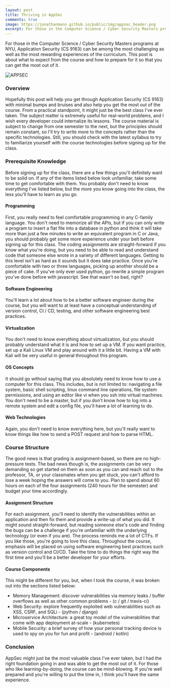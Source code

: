 ```yaml
---
layout: post
title: Thriving in AppSec
comments: true
image: https://jonathanmann.github.io/public/img/appsec_header.png
excerpt: For those in the Computer Science / Cyber Security Masters programs at NYU, Application Security (CS 9163) can be among the most challenging as well as the most rewarding experiences of the curriculum. This post is about what to expect from the course and how to prepare for it so that you can get the most out of it.
---
```

For those in the Computer Science / Cyber Security Masters programs at NYU, Application Security (CS 9163) can be among the most challenging as well as the most rewarding experiences of the curriculum. This post is about what to expect from the course and how to prepare for it so that you can get the most out of it.

![APPSEC](https://jonathanmann.github.io/public/img/appsec_header.png)

### Overview
Hopefully this post will help you get through Application Security (CS 9163) with minimal bumps and bruises and also help you get the most out of the course. From a practical standpoint, it might just be the best class I've ever taken. The subject matter is extremely useful for real-world problems, and I wish every developer could internalize its lessons. The course material is subject to change from one semester to the next, but the principles should remain constant, so I'll try to write more to the concepts rather than the specific technologies. Still, you should check with the latest syllabus to try to familiarize yourself with the course technologies before signing up for the class. 

### Prerequisite Knowledge
Before signing up for the class, there are a few things you'll definitely want to be solid on. If any of the items listed below look unfamiliar, take some time to get comfortable with them. You probably don't need to know everything I've listed below, but the more you know going into the class, the less you'll have to learn as you go.

#### Programming
First, you really need to feel comfortable programming in any C-family language. You don't need to memorize all the APIs, but if you can only write a program to insert a flat file into a database in python and think it will take more than just a few minutes to write an equivalent program in C or Java, you should probably get some more experience under your belt before signing up for this class. The coding assignments are straight-forward if you know what you're doing, but you need to be able to read and understand code that someone else wrote in a variety of different languages. Getting to this level isn't as hard as it sounds but it does take practice. Once you're comfortable with two or three languages, picking up another should be a piece of cake. If you've only ever used python, go rewrite a simple program you've done before with javascript. See that wasn't so bad, right?

#### Software Engineering
You'll learn a lot about how to be a better software engineer during the course, but you will want to at least have a conceptual understanding of version control, CI / CD, testing, and other software engineering best practices.

#### Virtualization
You don't need to know everything about virtualization, but you should probably understand what it is and how to set up a VM. If you want practice, set up a Kali Linux VM and play around with it a little bit. Having a VM with Kali will be very useful in general throughout this program.

#### OS Concepts 
It should go without saying that you absolutely need to know how to use a computer for this class. This includes, but is not limited to: navigating a file system, basic shell scripting, linux command line operations, file system permissions, and using an editor like vi when you ssh into virtual machines. You don't need to be a master, but if you don't know how to log into a remote system and edit a config file, you'll have a lot of learning to do.

#### Web Technologies
Again, you don't need to know everything here, but you'll really want to know things like how to send a POST request and how to parse HTML.

### Course Structure
The good news is that grading is assignment-based, so there are no high-pressure tests. The bad news though is, the assignments can be very demanding so get started on them as soon as you can and reach out to the professor, TA, or your classmates when you get stuck, you can't afford to lose a week hoping the answers will come to you. Plan to spend about 60 hours on each of the four assignments (240 hours for the semester) and budget your time accordingly. 

#### Assignment Structure
For each assignment, you'll need to identify the vulnerabilities within an application and then fix them and provide a write-up of what you did. It might sound straight-forward, but reading someone else's code and finding the bugs can be a challenge if you're unfamiliar with the underlying technology (or even if you are). The process reminds me a lot of CTFs. If you like those, you're going to love this class. Throughout the course, emphasis will be placed on using software engineering best practices such as version control and CI/CD. Take the time to do things the right way the first time and you'll be a better developer for your efforts.

#### Course Components
This might be different for you, but, when I took the course, it was broken out into the sections listed below: 

* Memory Management: discover vulnerabilities via memory leaks / buffer overflows as well as other common problems - (c / git / travis-ci)
* Web Security: explore frequently exploited web vulnerabilities such as XSS, CSRF, and SQLi - (python / django)
* Microservice Architecture: a great toy model of the vulnerabilities that come with app deployment at-scale - (kubernetes)
* Mobile Security: a brief survey of how your personal tracking device is used to spy on you for fun and profit - (android / kotlin)

### Conclusion
AppSec might just be the most valuable class I've ever taken, but I had the right foundation going in and was able to get the most out of it. For those who like learning-by-doing, the course can be mind-blowing. If you're well prepared and you're willing to put the time in, I think you'll have the same experience.
